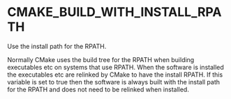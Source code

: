   

# CMAKE_BUILD_WITH_INSTALL_RPATH  
Use the install path for the RPATH.  

Normally CMake uses the build tree for the RPATH when building
executables etc on systems that use RPATH.  When the software is
installed the executables etc are relinked by CMake to have the
install RPATH.  If this variable is set to true then the software is
always built with the install path for the RPATH and does not need to
be relinked when installed.  

